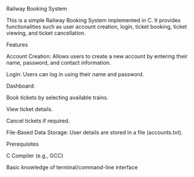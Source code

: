 Railway Booking System

This is a simple Railway Booking System implemented in C. It provides functionalities such as user account creation, login, ticket booking, ticket viewing, and ticket cancellation.

Features

Account Creation: Allows users to create a new account by entering their name, password, and contact information.

Login: Users can log in using their name and password.

Dashboard:

Book tickets by selecting available trains.

View ticket details.

Cancel tickets if required.

File-Based Data Storage: User details are stored in a file (accounts.txt).

Prerequisites

C Compiler (e.g., GCC)

Basic knowledge of terminal/command-line interface
